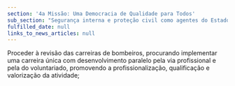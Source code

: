 ```yaml
---
section: '4a Missão: Uma Democracia de Qualidade para Todos'
sub_section: "Segurança interna e proteção civil como agentes do Estado de Direito"
fulfilled_date: null
links_to_news_articles: null
---
```


Proceder à revisão das carreiras de bombeiros, procurando implementar uma carreira única com desenvolvimento paralelo pela via profissional e pela do voluntariado, promovendo a profissionalização, qualificação e valorização da atividade;
